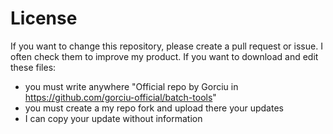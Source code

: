 # License

If you want to change this repository, please create a pull request or issue. I often check them to improve my product. If you want to download and edit these files: 
- you must write anywhere "Official repo by Gorciu in https://github.com/gorciu-official/batch-tools"
- you must create a my repo fork and upload there your updates
- I can copy your update without information